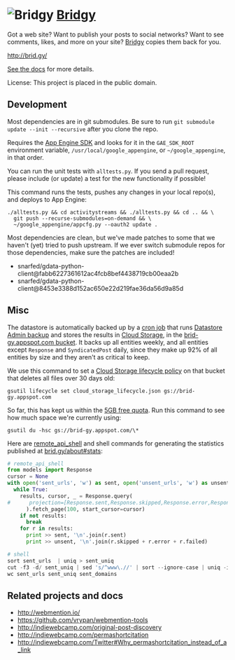 ![Bridgy](https://raw.github.com/snarfed/bridgy/master/static/bridgy_logo_thumb.jpg) [Bridgy](http://brid.gy/)
===

Got a web site? Want to publish your posts to social networks? Want to see
comments, likes, and more on your site? [Bridgy](http://brid.gy/) copies them
back for you.

http://brid.gy/

[See the docs](https://www.brid.gy/about) for more details.

License: This project is placed in the public domain.


Development
---
Most dependencies are in git submodules. Be sure to run
`git submodule update --init --recursive` after you clone the repo.

Requires the [App Engine SDK](https://developers.google.com/appengine/downloads)
and looks for it in the `GAE_SDK_ROOT` environment variable,
`/usr/local/google_appengine`, or `~/google_appengine`, in that order.

You can run the unit tests with `alltests.py`. If you send a pull request,
please include (or update) a test for the new functionality if possible!

This command runs the tests, pushes any changes in your local repo(s), and
deploys to App Engine:

```shell
./alltests.py && cd activitystreams && ./alltests.py && cd .. && \
  git push --recurse-submodules=on-demand && \
  ~/google_appengine/appcfg.py --oauth2 update .
```

Most dependencies are clean, but we've made patches to some that we haven't
(yet) tried to push upstream. If we ever switch submodule repos for those
dependencies, make sure the patches are included!

* snarfed/gdata-python-client@fabb6227361612ac4fcb8bef4438719cb00eaa2b
* snarfed/gdata-python-client@8453e3388d152ac650e22d219fae36da56d9a85d


Misc
---
The datastore is automatically backed up by a
[cron job](https://developers.google.com/appengine/articles/scheduled_backups)
that runs
[Datastore Admin backup](https://developers.google.com/appengine/docs/adminconsole/datastoreadmin#backup_and_restore)
and stores the results in
[Cloud Storage](https://developers.google.com/storage/docs/), in the
[brid-gy.appspot.com bucket](https://console.developers.google.com/project/apps~brid-gy/storage/brid-gy.appspot.com/).
It backs up all entities weekly, and all entities except `Response` and
`SyndicatedPost` daily, since they make up 92% of all entities by size and
they aren't as critical to keep.

We use this command to set a
[Cloud Storage lifecycle policy](https://developers.google.com/storage/docs/lifecycle)
on that bucket that deletes all files over 30 days old:

```
gsutil lifecycle set cloud_storage_lifecycle.json gs://brid-gy.appspot.com
```

So far, this has kept us within the
[5GB free quota](https://developers.google.com/appengine/docs/quotas#Default_Gcs_Bucket).
Run this command to see how much space we're currently using:

```
gsutil du -hsc gs://brid-gy.appspot.com/\*
```

Here are
[remote_api_shell](https://developers.google.com/appengine/articles/remote_api)
and shell commands for generating the statistics published at
[brid.gy/about#stats](http://brid.gy/about#stats):

```py
# remote_api_shell
from models import Response
cursor = None
with open('sent_urls', 'w') as sent, open('unsent_urls', 'w') as unsent:
  while True:
    results, cursor, _ = Response.query(
#      projection=[Response.sent,Response.skipped,Response.error,Response.failed]
      ).fetch_page(100, start_cursor=cursor)
    if not results:
      break
    for r in results:
      print >> sent, '\n'.join(r.sent)
      print >> unsent, '\n'.join(r.skipped + r.error + r.failed)

# shell
sort sent_urls  | uniq > sent_uniq
cut -f3 -d/ sent_uniq | sed 's/^www\.//' | sort --ignore-case | uniq -i > sent_domains
wc sent_urls sent_uniq sent_domains
```


Related projects and docs
---
* http://webmention.io/
* https://github.com/vrypan/webmention-tools
* http://indiewebcamp.com/original-post-discovery
* http://indiewebcamp.com/permashortcitation
* http://indiewebcamp.com/Twitter#Why_permashortcitation_instead_of_a_link
